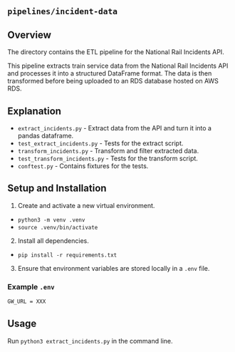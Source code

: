 ## `pipelines/incident-data`

## Overview
The directory contains the ETL pipeline for the National Rail Incidents API.

This pipeline extracts train service data from the National Rail Incidents API and processes it into a structured DataFrame format. The data is then transformed before being uploaded to an RDS database hosted on AWS RDS.

## Explanation
- `extract_incidents.py` - Extract data from the API and turn it into a pandas dataframe.
- `test_extract_incidents.py` - Tests for the extract script.
- `transform_incidents.py` - Transform and filter extracted data.
- `test_transform_incidents.py` - Tests for the transform script.
- `conftest.py` - Contains fixtures for the tests.


## Setup and Installation
1. Create and activate a new virtual environment.
- `python3 -m venv .venv`
- `source .venv/bin/activate`
2. Install all dependencies.
- `pip install -r requirements.txt`
3. Ensure that environment variables are stored locally in a `.env` file.

### Example `.env`
```bash
GW_URL = XXX
```

## Usage
Run `python3 extract_incidents.py` in the command line.
